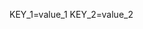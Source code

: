 <!-- post: env-vars_assign-environment-variables-for-deployment -->


KEY&#95;1=value&#95;1
KEY&#95;2=value&#95;2
